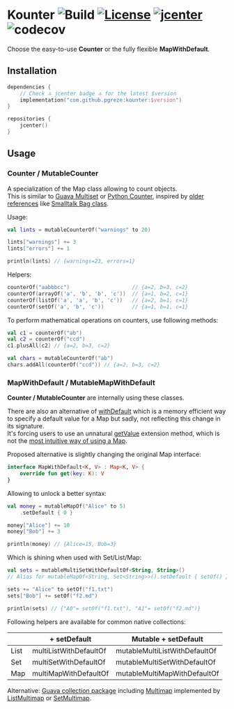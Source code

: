 # Kounter ![Build](https://github.com/pgreze/kounter/workflows/Build/badge.svg?branch=master) [![License](https://img.shields.io/badge/License-Apache%202.0-blue.svg)](https://opensource.org/licenses/Apache-2.0) [![jcenter](https://api.bintray.com/packages/pgreze/maven/kounter/images/download.svg)](https://bintray.com/pgreze/maven/kounter/_latestVersion) ![codecov](https://codecov.io/gh/pgreze/kounter/branch/master/graph/badge.svg)

Choose the easy-to-use **Counter** or the fully flexible **MapWithDefault**.

## Installation

```kotlin
dependencies {
    // Check 🔝 jcenter badge 🔝 for the latest $version
    implementation("com.github.pgreze:kounter:$version")
}

repositories {
    jcenter()
}
```

## Usage

### Counter / MutableCounter

A specialization of the Map class allowing to count objects.<br/>
This is similar to [Guava Multiset](https://guava.dev/releases/19.0/api/docs/com/google/common/collect/Multiset.html)
or [Python Counter](https://docs.python.org/3.8/library/collections.html#collections.Counter),
inspired by [older references](https://github.com/python/cpython/blob/ec007cb43faf5f33d06efbc28152c7fdcb2edb9c/Lib/collections/__init__.py#L516)
like [Smalltalk Bag class](http://www.gnu.org/software/smalltalk/manual-base/html_node/Bag.html).

Usage:

```kotlin
val lints = mutableCounterOf("warnings" to 20)

lints["warnings"] += 3
lints["errors"] += 1

println(lints) // {warnings=23, errors=1}
```

Helpers:

```kotlin
counterOf("aabbbcc")                    // {a=2, b=3, c=2}
counterOf(arrayOf('a', 'b', 'b', 'c'))  // {a=1, b=2, c=1}
counterOf(listOf('a', 'a', 'b', 'c'))   // {a=2, b=1, c=1}
counterOf(setOf('a', 'b', 'c'))         // {a=1, b=1, c=1}
```

To perform mathematical operations on counters, use following methods:

```kotlin
val c1 = counterOf("ab")
val c2 = counterOf("ccd")
c1.plusAll(c2) // {a=2, b=3, c=2}

val chars = mutableCounterOf("ab")
chars.addAll(counterOf("ccd")) // {a=2, b=3, c=2}
```

### MapWithDefault / MutableMapWithDefault

**Counter / MutableCounter** are internally using these classes.

There are also an alternative of
[withDefault](https://kotlinlang.org/api/latest/jvm/stdlib/kotlin.collections/with-default.html)
which is a memory efficient way to specify a default value for a Map but sadly,
not reflecting this change in its signature.<br/>
It's forcing users to use an unnatural
[getValue](https://kotlinlang.org/api/latest/jvm/stdlib/kotlin.collections/get-value.html) extension method,
which is not the [most intuitive way of using a Map](https://discuss.kotlinlang.org/t/map-withdefault-not-defaulting/7691).

Proposed alternative is slightly changing the original Map interface:

```kotlin
interface MapWithDefault<K, V> : Map<K, V> {
    override fun get(key: K): V
}
```

Allowing to unlock a better syntax:

```kotlin
val money = mutableMapOf("Alice" to 5)
    .setDefault { 0 }

money["Alice"] += 10
money["Bob"] += 3

println(money) // {Alice=15, Bob=3}
```

Which is shining when used with Set/List/Map:

```kotlin
val sets = mutableMultiSetWithDefaultOf<String, String>()
// Alias for mutableMapOf<String, Set<String>>().setDefault { setOf() }

sets += "Alice" to setOf("f1.txt")
sets["Bob"] += setOf("f2.md")

println(sets) // {"A0"= setOf("f1.txt"), "A1"= setOf("f2.md")}
```

Following helpers are available for common native collections:

|      | + setDefault           | Mutable + setDefault          |
|------|------------------------|-------------------------------|
| List | multiListWithDefaultOf | mutableMultiListWithDefaultOf |
| Set  | multiSetWithDefaultOf  | mutableMultiSetWithDefaultOf  |
| Map  | multiMapWithDefaultOf  | mutableMultiMapWithDefaultOf  |

Alternative: [Guava collection package](https://guava.dev/releases/19.0/api/docs/com/google/common/collect/package-summary.html)
including [Multimap](https://guava.dev/releases/19.0/api/docs/com/google/common/collect/Multimap.html)
implemented by [ListMultimap](https://guava.dev/releases/19.0/api/docs/com/google/common/collect/ListMultimap.html)
or [SetMultimap](https://guava.dev/releases/19.0/api/docs/com/google/common/collect/SetMultimap.html).
